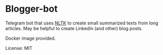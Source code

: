 # Blogger-bot

Telegram bot that uses [NLTK](https://www.nltk.org/) to create small summarized texts from long articles. May be helpful to create Linkedin
(and other) blog posts.

Docker image provided.

License: MIT

